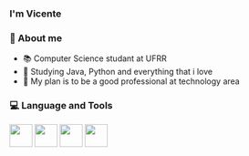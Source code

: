 ### I'm Vicente 
### 🔭 About me

- 📚 Computer Science studant at UFRR
- 🔎 Studying Java, Python and everything that i love
- 🧩 My plan is to be a good professional at technology area

### 💻 Language and Tools
<img loading="lazy" src="https://cdn.jsdelivr.net/gh/devicons/devicon/icons/github/github-original.svg" width="40" height="40"/>     
<img loading="lazy" src="https://cdn.jsdelivr.net/gh/devicons/devicon/icons/git/git-original.svg" width="40" height="40"/>
<img loading="lazy" src="https://cdn.jsdelivr.net/gh/devicons/devicon/icons/java/java-original.svg" width="40" height="40"/>
<img loading="lazy" src="https://cdn.jsdelivr.net/gh/devicons/devicon/icons/python/python-original.svg" width="40" height="40"/>
          
      
